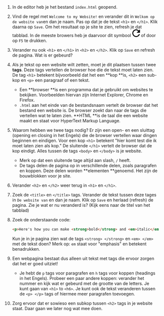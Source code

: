 1. In de editor heb je het bestand `index.html` geopend.

2. Vind de regel met `Welcome to my Website!` en verander dit in `Welkom op de website van`en dan je naam. Pas op dat je de tekst `<h1>` en `</h1>`. Klik daarna op `Save`. Om het resultaat op je site te zien, refresh je dat tabblad. In de meeste browers heb je daarvoor dit symbool ![](../assets/refresh-button_318-76977.jpg) of door op `F5` te drukken.

3. Verander nu ook `<h1>` en `</h1>` in `<h2>` en `</h2>`. Klik op `Save` en refresh de pagina. Wat is er gebeurd?

4. Als je tekst op een website wilt zetten, moet je dit plaatsen tussen twee **tags**. Deze tags vertellen de browser hoe die de tekst moet laten zien. De tag `<h1>` betekent bijvoorbeeld dat het een **kop **is, `<h2>` een sub-kop en `<p>` een paragraaf of een tekst.

   * Een **browser **is een programma dat je gebruikt om websites te bekijken. Voorbeelden hiervan zijn Internet Explorer, Chrome en Firefox.
   * `.html` aan het einde van de bestandsnaam vertelt de browser dat het bestand een website is. De browser zoekt dan naar de tags die vertellen wat te laten zien. **HTML **is de taal die een website maakt en staat voor HyperText Markup Language.

5. Waarom hebben we twee tags nodig? Er zijn een open- en een sluittag \(opening en closing in het Engels\) die de browser vertellen waar dingen beginnen en eindigen. Voor een kop `<h1>` betekent "hier komt test die ik moet laten zien als kop." De sluitende `</h1>` vertelt de browser dat de kop eindigt. Alles tussen de tags  `<body>` en `</body>` is je website.

   * Merk op dat een sluitende tage altijd aan slash, `/` heeft.
   * De tags delen de pagina op in verschillende delen, zoals paragrafen en koppen. Deze delen worden **elementen **genoemd. Het zijn de bouwblokken voor je site. 

6. Verander `<h2>` en `</h2>` weer terug in `<h1>` en `</h1>`.

7. Zoek de `<title>` en `</title>` tags. Verander de tekst tussen deze tages in `De website van` en dan je naam. Klik op `Save` en herlaad \(refresh\) de pagina. Zie je wat er nu veranderd is? \(Kijk eens naar de titel van het tabblad\)

8. Zoek de onderstaande code:

   ```html
   <p>Here's how you can make <strong>bold</strong> and <em>italic</em> text.</p>
   ```

   Kun je in je pagina zien wat de tags `<strong> </strong>` en `<em> </em>` met de tekst doen? Merk op: `em` staat voor "emphasis" en betekent benadrukken.

9. Een webpagina bestaat dus alleen uit tekst met tags die ervoor zorgen dat het er goed uitziet!

   * Je hebt de `p` tags voor paragrafen en `h` tags voor koppen \(headings in het Engels\). Probeer een paar andere koppen: verander het nummer en kijk wat er gebeurd met de grootte van de letters. Je kunt gaan van `<h1>` to `<h6>`. Je kunt ook de tekst veranderen tussen de `<p> </p>` tags of hiermee meer paragrafen toevoegen. 

10. Zorg ervoor dat er sowieso een subkop tussen `<h2>` tags in je website staat. Daar gaan we later nog wat mee doen.



